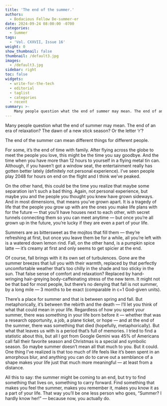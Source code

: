 ```yaml
---
title: 'The end of the summer.'
authors:
  - Bodacious Fellow De-summer-er
date: 2024-09-24 08:00:00 -0700
categories:
  - Summer
tags:
  - 'Vol. CXXVII, Issue 16'
weight: 0
show_thumbnail: false
thumbnail: /default3.jpg
images:
  - /default3.jpg
sidebar: right
toc: false
widgets:
  - write-for-the-tech
  - editorial
  - taglist
  - categories
  - recent
summary: >-
    Many people question what the end of summer may mean. The end of an era of relaxation? The dawn of a new stick season? Or the letter ‘r’? 
---
```



Many people question what the end of summer may mean. The end of an era of relaxation? The dawn of a new stick season? Or the letter ‘r’? 

The end of the summer can mean different things for different people.

For some, it’s the end of time with family. After flying across the globe to meet the people you love, this might be the time you say goodbye. And the time when you have more than 12 hours to yourself in a flying metal tin can. Although, if you haven’t got a window seat, the entertainment really has gotten better lately (definitely not personal experience). I’ve seen people play 2048 for hours on end on the flight and I think we’ve peaked. 

On the other hand, this could be the time you realize that maybe some separation isn’t such a bad thing. Again, not personal experience, but maybe you and the people you thought you knew have grown sideways. And in most dimensions, that means you’ve grown apart. It is a tragedy of life that the people you grow up with are the ones you make life plans with for the future — that you’ll have houses next to each other, with secret tunnels connecting them so you can meet anytime — but once you’re all grown up in the future, you’re lucky if they are even a part of your life. 

Summers are as bittersweet as the mojitos that fill them — they’re refreshing at first, but once you leave them be for a while, all you’re left with is a watered down lemon rind. Fall, on the other hand, is a pumpkin spice latte — it’s creamy at first and only seems to get spicier at the end. 

Of course, fall brings with it its own set of turbulences. Gone are the summer breezes that lull you with their warmth, replaced by that perfectly uncomfortable weather that’s too chilly in the shade and too sticky in the sun. That false sense of comfort and relaxation? Replaced by hand-wringing hair-greying body-caffeinating stress of the new term. It might not be that bad for most people, but there’s no denying that fall is not summer, by a long mile — 3 months to be exact (comparable in c=1 God-given units). 

There’s a place for summer and that is between spring and fall. But metaphorically, it’s between the rebirth and the death — I’ll let you think of what that could mean in your life. Regardless of how you spent your summer, there was something in your life born before it — whether that was a research opportunity, a job, a plane ticket, or hope — and at the end of the summer, there was something that died (hopefully, metaphorically). But what that leaves us with is a period that’s full of memories. I tried to find a statistic about this, but all I got from Google Gemini was 45% of Americans call fall their favorite season and Christmas is a special and symbolic season. So maybe summer doesn’t mean all that much to you. But it could. One thing I’ve realized is that too much of life feels like it’s been spent in an amorphous blur, and anything you can do to carve out a semblance of a shape makes your life just that much more meaningful — at least from a distance. 

All this to say: the summer might be coming to an end, but try to find something that lives on, something to carry forward. Find something that makes you feel the summer, makes you remember it, makes you know it as a part of your life. That way you’ll be one less person who goes, “Summer? I hardly know her!” — because now, you actually do. 
